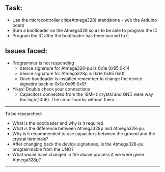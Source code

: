 
## Task:
* Use the microcontroller chip(Atmega328) standalone - w/o the Arduino board
* Burn a bootloader on the Atmega328 so as to be able to program the IC
* Program the IC after the bootloader has been burned to it

## Issues faced: 
* Programmer is not responding
	- device signature for Atmega328-pu is 0x1e 0x95 0x14
	- device signature for Atmega328p is 0x1e 0x95 0x0f
	- Once bootloader is installed remember to change the device signatire back to 0x1e 0x95 0x0f
* Yikes! Double check your connections
	- Capacitors connected from the 16MHz crystal and GND were way too high(10uF). The circuit works without them

***********************************************************

To be researched:
* What is the bootloader and why is it required.
* What is the difference between Atmega328p and Atmega328-pu.
* Why is it recommended to use capacitors between the ground and the crystal terminals?
* After changing back the device signatures, is the Atmega328-pu programmable from the UNO?
* What would have changed in the above process if we were given Atmega328p?

-------------------------------------------------------------------- 
